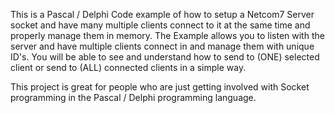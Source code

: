This is a Pascal / Delphi Code example of how to setup a Netcom7 Server socket and have many multiple clients connect to it at the same time and properly manage them in memory.
The Example allows you to listen with the server and have multiple clients connect in and manage them with unique ID's.
You will be able to see and understand how to send to (ONE) selected client or send to (ALL) connected clients in a simple way. 

This project is great for people who are just getting involved with Socket programming in the Pascal / Delphi programming language. 
